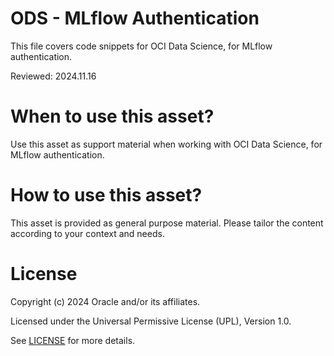 # ODS - MLflow Authentication
 
This file covers code snippets for OCI Data Science, for MLflow authentication.

Reviewed: 2024.11.16
 

# When to use this asset?

Use this asset as support material when working with OCI Data Science, for MLflow authentication.


# How to use this asset?

This asset is provided as general purpose material. Please tailor the content according to your context and needs.


# License
 
Copyright (c) 2024 Oracle and/or its affiliates.
 
Licensed under the Universal Permissive License (UPL), Version 1.0.
 
See [LICENSE](https://github.com/oracle-devrel/technology-engineering/blob/main/LICENSE) for more details.
